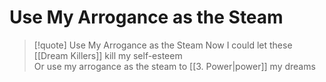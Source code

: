 # Use My Arrogance as the Steam

> [!quote] Use My Arrogance as the Steam
> Now I could let these [[Dream Killers]] kill my self-esteem  
> Or use my arrogance as the steam to [[3. Power|power]] my dreams
